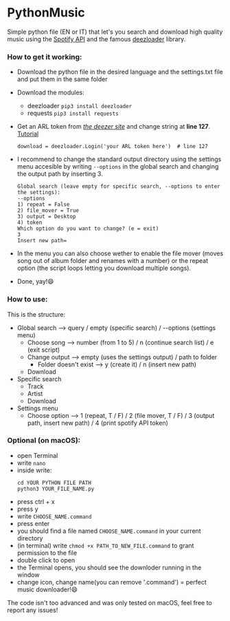 # PythonMusic
Simple python file (EN or IT) that let's you search and download high quality music using the [Spotify API](https://developer.spotify.com/) and the famous [deezloader](https://github.com/An0nimia/deezloader) library.


### How to get it working:
- Download the python file in the desired language and the settings.txt file and put them in the same folder

- Download the modules:
	- deezloader ```pip3 install deezloader```
	- requests ```pip3 install requests```

- Get an ARL token from [_the deezer site_](https://www.deezer.com/) and change string at __line 127__. [Tutorial](https://www.youtube.com/watch?v=pWcG9T3WyYQ)

	```python3
	download = deezloader.Login('your ARL token here')  # line 127
	```

- I recommend to change the standard output directory using the settings menu accesible by writing ```--options``` in the global search and changing the output
path by inserting 3. 

	```python3
	Global search (leave empty for specific search, --options to enter the settings):
	--options
	1) repeat = False
	2) file_mover = True
	3) output = Desktop
	4) token
	Which option do you want to change? (e = exit)
	3
	Insert new path=
	```
	
- In the menu you can also choose wether to enable the file mover (moves song out of album folder and renames with a number) or the repeat option (the script loops letting you download multiple songs).
  
- Done, yay!:smile:

### How to use:
This is the structure:

- Global search --> query / empty (specific search) / --options (settings menu)
	- Choose song --> number (from 1 to 5) / n (continue search list) / e (exit script)
	- Change output --> empty (uses the settings output) / path to folder
		- Folder doesn't exist --> y (create it) / n (insert new path)
	- Download
- Specific search
	- Track
	- Artist
	- Download
- Settings menu
	- Choose option --> 1 (repeat, T / F) / 2 (file mover, T / F) / 3 (output path, insert new path) / 4 (print spotify API token)
	
 
### Optional (on macOS):
- open Terminal
- write ```nano```
- inside write:
	```
	cd YOUR PYTHON FILE PATH
	python3 YOUR_FILE_NAME.py
	```
 - press ctrl + x
 - press y
 - write ```CHOOSE_NAME.command```
 - press enter
 - you should find a file named ```CHOOSE_NAME.command``` in your current directory
 - (in terminal) write ```chmod +x PATH_TO_NEW_FILE.command``` to grant permission to the file
 - double click to open
 - the Terminal opens, you should see the downloder running in the window
 - change icon, change name(you can remove '.command') = perfect music downloader!:smile:
 
 
The code isn't too advanced and was only tested on macOS, feel free to report any issues!
